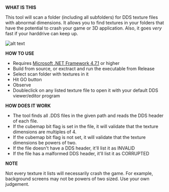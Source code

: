 **WHAT IS THIS**

This tool will scan a folder (including all subfolders) for DDS texture files with abnormal dimensions. It allows you to find textures in your folders that have the potential to crash your game or 3D application. Also, it goes _very_  fast if your harddrive can keep up.

![alt text](https://i.imgur.com/2h60NPl.png)

**HOW TO USE**

- Requires [Microsoft .NET Framework 4.7.1](https://dotnet.microsoft.com/en-us/download/dotnet-framework/net471) or higher
- Build from source, or exctract and run the executable from Release
- Select scan folder with textures in it
- Hit GO button
- Observe
- Doubleclick on any listed texture file to open it with your default DDS viewer/editor program


**HOW DOES IT WORK**

- The tool finds all .DDS files in the given path and reads the DDS header of each file.
- If the cubemap bit flag is set in the file, it will validate that the texture dimensions are multiples of 4.
- If the cubemap bit flag is not set, it will validate that the texture dimensions be powers of two.
- If the file doesn't have a DDS header, it'll list it as INVALID
- If the file has a malformed DDS header, it'll list it as CORRUPTED


**NOTE**

Not every texture it lists will necessarily crash the game. For example, background screens may not be powers of two sized. Use your own judgement.
